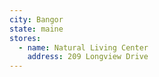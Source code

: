 ```yaml
---
city: Bangor
state: maine
stores:
  - name: Natural Living Center
    address: 209 Longview Drive
---
```

